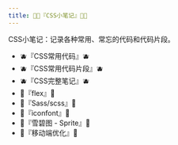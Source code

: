 ```yaml
---
title: 🐱‍💻『CSS小笔记』🐱‍💻
---
```


CSS小笔记：记录各种常用、常忘的代码和代码片段。

- 🫐『CSS常用代码』🫐
- 🫐『CSS常用代码片段』🫐
- 🫐『CSS完整笔记』🫐
- 🍇『flex』🍇
- 🍇『Sass/scss』🍇
- 🍇『iconfont』🍇
- 🍇『雪碧图 - Sprite』🍇
- 🍇『移动端优化』🍇